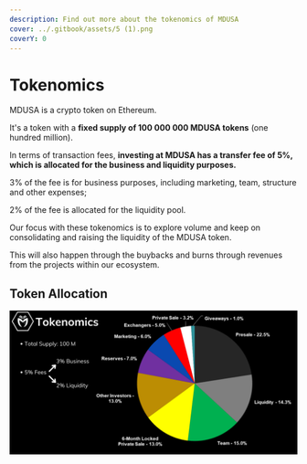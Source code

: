 ```yaml
---
description: Find out more about the tokenomics of MDUSA
cover: ../.gitbook/assets/5 (1).png
coverY: 0
---
```


# Tokenomics

MDUSA is a crypto token on Ethereum.

It's a token with a **fixed supply of 100 000 000 MDUSA tokens** (one hundred million).

In terms of transaction fees, **investing at MDUSA has a transfer fee of 5%, which is allocated for the business and liquidity purposes.**

3% of the fee is for business purposes, including marketing, team, structure and other expenses;

2% of the fee is allocated for the liquidity pool.

Our focus with these tokenomics is to explore volume and keep on consolidating and raising the liquidity of the MDUSA token.

This will also happen through the buybacks and burns through revenues from the projects within our ecosystem. &#x20;

## Token Allocation

![](../.gitbook/assets/tokenomics.png)
